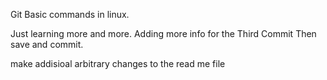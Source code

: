 Git Basic commands in linux.


Just learning more and more.
Adding more info for the Third Commit
Then save and commit.

make addisioal arbitrary changes to the read me file
